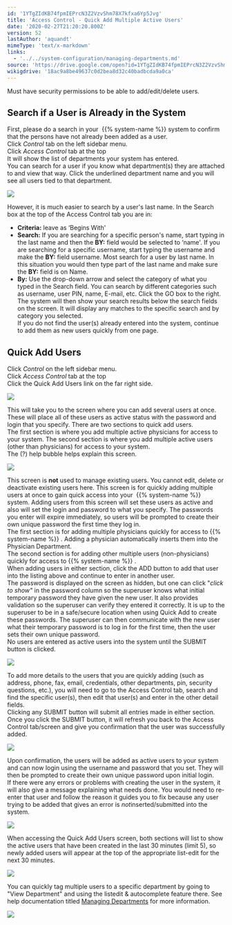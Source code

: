 ```yaml
---
id: '1YTgZIdKB74fpmIEPrcN3Z2VzvShm78X7kfxa6Yp5Jvg'
title: 'Access Control - Quick Add Multiple Active Users'
date: '2020-02-27T21:20:20.800Z'
version: 52
lastAuthor: 'aquandt'
mimeType: 'text/x-markdown'
links:
  - '../../system-configuration/managing-departments.md'
source: 'https://drive.google.com/open?id=1YTgZIdKB74fpmIEPrcN3Z2VzvShm78X7kfxa6Yp5Jvg'
wikigdrive: '18ac9a8be49637c0d2bea8d32c40badbcda9a0ca'
---
```

Must have security permissions to be able to add/edit/delete users.

## Search if a User is Already in the System

First, please do a search in your  {{% system-name %}} system to confirm that the persons have not already been added as a user.  
Click *Control* tab on the left sidebar menu.  
Click *Access Control* tab at the top  
It will show the list of departments your system has entered.  
You can search for a user if you know what department(s) they are attached to and view that way. Click the underlined department name and you will see all users tied to that department.

![](../access-control-quick-add-multiple-active-users.assets/308a5c8359a92692545d0d4f698663cf.png)

However, it is much easier to search by a user's last name. In the Search box at the top of the Access Control tab you are in:
* <strong>Criteria:</strong> leave as ‘Begins With'
* <strong>Search:</strong> If you are searching for a specific person's name, start typing in the last name and then the <strong>BY:</strong> field would be selected to ‘name'. If you are searching for a specific username, start typing the username and make the <strong>BY:</strong> field username. Most search for a user by last name. In this situation you would then type part of the last name and make sure the <strong>BY:</strong> field is on Name.
* <strong>By:</strong> Use the drop-down arrow and select the category of what you typed in the Search field. You can search by different categories such as username, user PIN, name, E-mail, etc.
Click the GO box to the right.  
The system will then show your search results below the search fields on the screen. It will display any matches to the specific search and by category you selected.  
If you do not find the user(s) already entered into the system, continue to add them as new users quickly from one page.

## Quick Add Users

Click *Control* on the left sidebar menu.  
Click *Access Control* tab at the top  
Click the Quick Add Users link on the far right side.

![](../access-control-quick-add-multiple-active-users.assets/308a5c8359a92692545d0d4f698663cf.png)

This will take you to the screen where you can add several users at once. These will place all of these users as active status with the password and login that you specify. There are two sections to quick add users.  
The first section is where you add multiple active physicians for access to your system. The second section is where you add multiple active users (other than physicians) for access to your system.  
The (?) help bubble helps explain this screen.

![](../access-control-quick-add-multiple-active-users.assets/b486b362df0f52b0d3f6b87fddc91d38.png)

This screen is **not** used to manage existing users. You cannot edit, delete or deactivate existing users here. This screen is for quickly adding multiple users at once to gain quick access into your  {{% system-name %}} system. Adding users from this screen will set these users as active and also will set the login and password to what you specify. The passwords you enter will expire immediately, so users will be prompted to create their own unique password the first time they log in.  
The first section is for adding multiple physicians quickly for access to {{% system-name %}} . Adding a physician automatically inserts them into the Physician Department.  
The second section is for adding other multiple users (non-physicians) quickly for access to {{% system-name %}} .  
When adding users in either section, click the ADD button to add that user into the listing above and continue to enter in another user.  
The password is displayed on the screen as hidden, but one can click "*click to show"* in the password column so the superuser knows what initial temporary password they have given the new user. It also provides validation so the superuser can verify they entered it correctly. It is up to the superuser to be in a safe/secure location when using Quick Add to create these passwords. The superuser can then communicate with the new user what their temporary password is to log in for the first time, then the user sets their own unique password.  
No users are entered as active users into the system until the SUBMIT button is clicked.

![](../access-control-quick-add-multiple-active-users.assets/bebb10ed1869616e20ec0606ebbbd621.png)

To add more details to the users that you are quickly adding (such as address, phone, fax, email, credentials, other departments, pin, security questions, etc.), you will need to go to the Access Control tab, search and find the specific user(s), then edit that user(s) and enter in the other detail fields.  
Clicking any SUBMIT button will submit all entries made in either section.  
Once you click the SUBMIT button, it will refresh you back to the Access Control tab/screen and give you confirmation that the user was successfully added.

![](../access-control-quick-add-multiple-active-users.assets/8cd5f5d273cea8d654742a2d1914e86a.png)

Upon confirmation, the users will be added as active users to your system and can now login using the username and password that you set. They will then be prompted to create their own unique password upon initial login.  
If there were any errors or problems with creating the user in the system, it will also give a message explaining what needs done. You would need to re-enter that user and follow the reason it guides you to fix because any user trying to be added that gives an error is *not*inserted/submitted into the system.

![](../access-control-quick-add-multiple-active-users.assets/d0e39eaeaee09f440d1784381af334e1.png)

When accessing the Quick Add Users screen, both sections will list to show the active users that have been created in the last 30 minutes (limit 5), so newly added users will appear at the top of the appropriate list-edit for the next 30 minutes.

![](../access-control-quick-add-multiple-active-users.assets/b4478d18ef5e52bce2941d6a7173fab2.png)

You can quickly tag multiple users to a specific department by going to "View Department" and using the listedit & autocomplete feature there. See help documentation titled [Managing Departments](../../system-configuration/managing-departments.md) for more information.

![](../access-control-quick-add-multiple-active-users.assets/7bc45aebb4ac33de4849add87d8a2b35.png)

